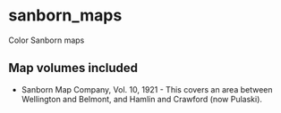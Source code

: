 # sanborn_maps
Color Sanborn maps

## Map volumes included
- Sanborn Map Company, Vol. 10, 1921 - This covers an area between Wellington and Belmont, and Hamlin and Crawford (now Pulaski).
